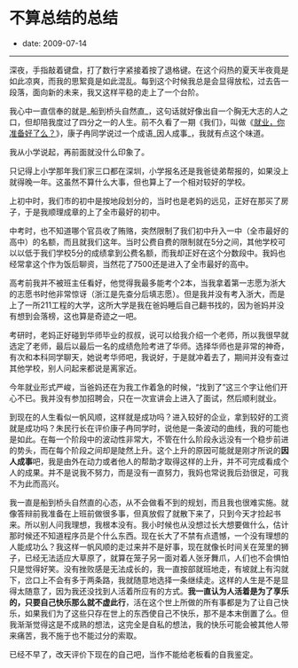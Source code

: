 # 不算总结的总结

- date: 2009-07-14

--------------------------


深夜，手指敲着键盘，打了数行字紧接着按了退格键。在这个闷热的夏天半夜竟是如此凉爽，而我的思絮竟是如此混乱。每到这个时候我总是会显得放松，过去告一段落，面向新的未来，我又这样平稳的走上了一个台阶。

我心中一直信奉的就是_船到桥头自然直_，这句话就好像出自一个胸无大志的人之口，但却陪我度过了四分之一的人生。前不久看了一期《我们》，叫做《[就业，你准备好了么？](http://www.youku.com/playlist_show/id_3514671.html)》，康子冉同学说过一个成语_因人成事_，我就有点这个味道。

我从小学说起，再前面就没什么印象了。

只记得上小学那年我们家三口都在深圳，小学报名还是我爸徒弟帮报的，如果没上就得晚一年。这虽然不算什么大事，但也算上了一个相对较好的学校。

上初中时，我们市的初中是按地段划分的，当时也是老妈的远见，正好在那买了房子，于是我顺理成章的上了全市最好的初中。

中考时，也不知道哪个官员收了贿赂，突然限制了我们初中升入一中（全市最好的高中）的名额，而且就我们这年。当时公费自费的限制就在5分之间，其他学校可以以低于我们学校5分的成绩拿到公费名额，而我却正好在这个分数段中。我妈也经常拿这个作为饭后聊资，当然花了7500还是进入了全市最好的高中。

高考前我并不被班主任看好，他觉得我最多能考个2本，当我拿着第一志愿为浙大的志愿书时他非常惊讶（浙江是先查分后填志愿）。但是我并没有考入浙大，而是上了一所211工程的大学，这所大学是我在爸妈睡后自己翻书找的，因为爸妈并没有想到会落榜，这也算是奇迹之一吧。

考研时，老妈正好碰到华师毕业的叔叔，说可以给我介绍一个老师，所以我很早就选定了老师，最后以最后一名的成绩危险考进了华师。选择华师也是非常的神奇，有次和本科同学聊天，她说考华师吧，我说好，于是就冲着去了，期间并没有查过其他学校，别人问起来都说是离家近。

今年就业形式严峻，当爸妈还在为我工作着急的时候，“找到了”这三个字让他们开心不已。我并没有参加招聘会，只在一次宣讲会上进入了面试，然后顺利就业。

到现在的人生看似一帆风顺，这样就是成功吗？进入较好的企业，拿到较好的工资就是成功吗？朱民行长在评价康子冉同学时，说他是一条波动的曲线，我的可能也是如此。在每一个阶段中的波动性非常大，不管在什么阶段永远没有一个稳步前进的势头，而在每个阶段之间却是陡然上升。这个上升的原因可能就是刚才所说的**因人成事**吧，我是由外在动力或者他人的帮助才取得这样的上升，并不可完成看成个人的成果。并不是说我不努力，而是没有一直努力，我妈也常说我后劲很足，可我不为此而高兴。

我一直是船到桥头自然直的心态，从不会做看不到的规划，而且我也很难实施。就像答辩前我准备在上班前做很多事，但真放假了就散下来了，只到今天才捡起书来。所以别人问我理想，我根本没有。我小时候也从没想过长大想要做什么，估计那时候还不知道程序员是个什么东西。现在长大了不禁有点遗憾，一个没有理想的人能成功么？我这样一帆风顺的走过来并不是好事，现在就像长时间关在笼里的狮子，已经无法适应大草原了，就算在笼子另一面对着人张牙舞爪，人们也不会惧怕只是觉得好笑。没有挫败感是无法成长的，我一直按部就班地走，有坡就上有沟就下，岔口上不会有多于两条路，我就随意地选择一条继续走。这样的人生是不是显得太随意了，因为我还没找到人活着所应有的方式。**我一直认为人活着是为了享乐的，只要自己快乐那么就不虚此行**，活在这个世上所做的所有事都是为了让自己快乐，如果我们为了这些只存在世上的东西使自己不快乐，那不是本末倒置了么。但我渐渐觉得这是不成熟的想法，这完全是自私的想法，我的快乐可能会被其他人带来痛苦，我不施于也不能过分的索取。

已经不早了，改天评价下现在的自己吧，当作不能给老板看的自我鉴定。
